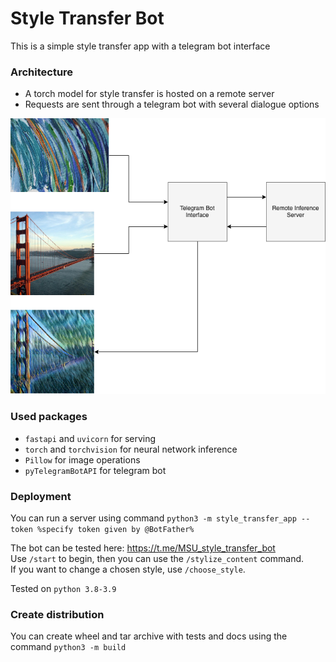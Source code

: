 # Style Transfer Bot

This is a simple style transfer app with a telegram bot interface

### Architecture

- A torch model for style transfer is hosted on a remote server
- Requests are sent through a telegram bot with several dialogue options

<img src="transfer_diagram.png" width="600"/>

### Used packages

- `fastapi` and `uvicorn` for serving
- `torch` and `torchvision` for neural network inference
- `Pillow` for image operations
- `pyTelegramBotAPI` for telegram bot

### Deployment

You can run a server using command `python3 -m style_transfer_app --token %specify token given by @BotFather%`

The bot can be tested here: https://t.me/MSU_style_transfer_bot \
Use ```/start``` to begin, then you can use the ```/stylize_content``` command. \
If you want to change a chosen style, use ```/choose_style```.

Tested on ```python 3.8-3.9```

### Create distribution

You can create wheel and tar archive with tests and docs using the command ```python3 -m build```
